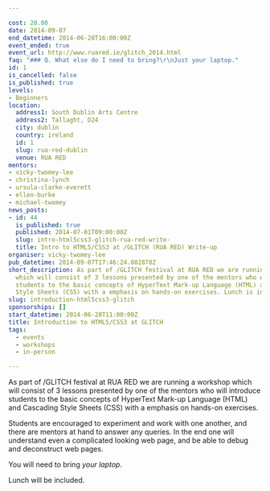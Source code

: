 ```yaml
---

cost: 20.00
date: 2014-09-07
end_datetime: 2014-06-28T16:00:00Z
event_ended: true
event_url: http://www.ruared.ie/glitch_2014.html
faq: "### Q. What else do I need to bring?\r\nJust your laptop."
id: 1
is_cancelled: false
is_published: true
levels:
- Beginners
location:
  address1: South Dublin Arts Centre
  address2: Tallaght, D24
  city: dublin
  country: ireland
  id: 1
  slug: rua-red-dublin
  venue: RUA RED
mentors:
- vicky-twomey-lee
- christina-lynch
- ursula-clarke-everett
- ellen-burke
- michael-twomey
news_posts:
- id: 44
  is_published: true
  published: 2014-07-01T09:00:00Z
  slug: intro-html5css3-glitch-rua-red-write-
  title: Intro to HTML5/CSS3 at /GLITCH (RUA RED) Write-up
organiser: vicky-twomey-lee
pub_datetime: 2014-09-07T17:46:24.602878Z
short_description: As part of /GLITCH festival at RUA RED we are running a workshop
  which will consist of 3 lessons presented by one of the mentors who will introduce
  students to the basic concepts of HyperText Mark-up Language (HTML) and Cascading
  Style Sheets (CSS) with a emphasis on hands-on exercises. Lunch is included.
slug: introduction-html5css3-glitch
sponsorships: []
start_datetime: 2014-06-28T11:00:00Z
title: Introduction to HTML5/CSS3 at GLITCH
tags:
  - events
  - workshops
  - in-person

---
```


As part of /GLITCH festival at RUA RED we are running a workshop which will consist of 3 lessons presented by one of the mentors who will introduce students to the basic concepts of HyperText Mark-up Language (HTML) and Cascading Style Sheets (CSS) with a emphasis on hands-on exercises. 

Students are encouraged to experiment and work with one another, and there are mentors at hand to answer any queries. In the end one will understand even a complicated looking web page,  and be able to debug and deconstruct web pages.

You will need to bring *your laptop*.

Lunch will be included.